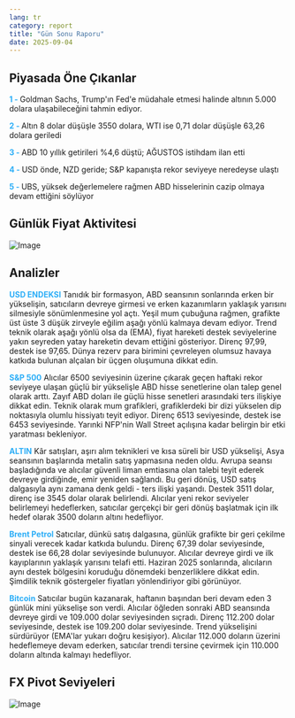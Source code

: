 ```yaml
---
lang: tr
category: report
title: "Gün Sonu Raporu"
date: 2025-09-04
---
```



<h2>Piyasada Öne Çıkanlar</h2>
<strong style="color: #2caef7;">1 - </strong> Goldman Sachs, Trump'ın Fed'e müdahale etmesi halinde altının 5.000 dolara ulaşabileceğini tahmin ediyor.

<strong style="color: #2caef7;">2 - </strong> Altın 8 dolar düşüşle 3550 dolara, WTI ise 0,71 dolar düşüşle 63,26 dolara geriledi

<strong style="color: #2caef7;">3 - </strong> ABD 10 yıllık getirileri %4,6 düştü; AĞUSTOS istihdam ilan etti

<strong style="color: #2caef7;">4 - </strong> USD önde, NZD geride; S&P kapanışta rekor seviyeye neredeyse ulaştı

<strong style="color: #2caef7;">5 - </strong> UBS, yüksek değerlemelere rağmen ABD hisselerinin cazip olmaya devam ettiğini söylüyor



<h2>Günlük Fiyat Aktivitesi</h2>
<img src="https://markleighedu.github.io/img/Sep-2025/04-Sep-2025/price.jpg" alt="Image"/>

<h2>Analizler</h2>
<strong style="color: #2caef7;">USD ENDEKSI</strong> Tanıdık bir formasyon, ABD seansının sonlarında erken bir yükselişin, satıcıların devreye girmesi ve erken kazanımların yaklaşık yarısını silmesiyle sönümlenmesine yol açtı. Yeşil mum çubuğuna rağmen, grafikte üst üste 3 düşük zirveyle eğilim aşağı yönlü kalmaya devam ediyor. Trend teknik olarak aşağı yönlü olsa da (EMA), fiyat hareketi destek seviyelerine yakın seyreden yatay hareketin devam ettiğini gösteriyor. Direnç 97,99, destek ise 97,65. Dünya rezerv para birimini çevreleyen olumsuz havaya katkıda bulunan alçalan bir üçgen oluşumuna dikkat edin.

<strong style="color: #2caef7;">S&P 500</strong> Alıcılar 6500 seviyesinin üzerine çıkarak geçen haftaki rekor seviyeye ulaşan güçlü bir yükselişle ABD hisse senetlerine olan talep genel olarak arttı. Zayıf ABD doları ile güçlü hisse senetleri arasındaki ters ilişkiye dikkat edin. Teknik olarak mum grafikleri, grafiklerdeki bir dizi yükselen dip noktasıyla olumlu hissiyatı teyit ediyor. Direnç 6513 seviyesinde, destek ise 6453 seviyesinde. Yarınki NFP'nin Wall Street açılışına kadar belirgin bir etki yaratması bekleniyor.

<strong style="color: #2caef7;">ALTIN</strong> Kâr satışları, aşırı alım teknikleri ve kısa süreli bir USD yükselişi, Asya seansının başlarında metalin satış yapmasına neden oldu. Avrupa seansı başladığında ve alıcılar güvenli liman emtiasına olan talebi teyit ederek devreye girdiğinde, emir yeniden sağlandı. Bu geri dönüş, USD satış dalgasıyla aynı zamana denk geldi - ters ilişki yaşandı. Destek 3511 dolar, direnç ise 3545 dolar olarak belirlendi. Alıcılar yeni rekor seviyeler belirlemeyi hedeflerken, satıcılar gerçekçi bir geri dönüş başlatmak için ilk hedef olarak 3500 doların altını hedefliyor.

<strong style="color: #2caef7;">Brent Petrol</strong> Satıcılar, dünkü satış dalgasına, günlük grafikte bir geri çekilme sinyali verecek kadar katkıda bulundu. Direnç 67,39 dolar seviyesinde, destek ise 66,28 dolar seviyesinde bulunuyor. Alıcılar devreye girdi ve ilk kayıplarının yaklaşık yarısını telafi etti. Haziran 2025 sonlarında, alıcıların aynı destek bölgesini koruduğu dönemdeki benzerliklere dikkat edin. Şimdilik teknik göstergeler fiyatları yönlendiriyor gibi görünüyor.

<strong style="color: #2caef7;">Bitcoin</strong> Satıcılar bugün kazanarak, haftanın başından beri devam eden 3 günlük mini yükselişe son verdi. Alıcılar öğleden sonraki ABD seansında devreye girdi ve 109.000 dolar seviyesinden sıçradı. Direnç 112.200 dolar seviyesinde, destek ise 109.200 dolar seviyesinde. Trend yükselişini sürdürüyor (EMA'lar yukarı doğru kesişiyor). Alıcılar 112.000 doların üzerini hedeflemeye devam ederken, satıcılar trendi tersine çevirmek için 110.000 doların altında kalmayı hedefliyor.



<h2>FX Pivot Seviyeleri</h2>
<img src="https://markleighedu.github.io/img/Sep-2025/04-Sep-2025/pivot.jpg" alt="Image"/>